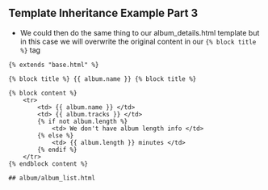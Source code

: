 ## Template Inheritance Example Part 3

* We could then do the same thing to our album_details.html template but in this case we will overwrite the original content in our `{% block title %}` tag  

```
{% extends "base.html" %}

{% block title %} {{ album.name }} {% block title %}

{% block content %}
    <tr>
        <td> {{ album.name }} </td>
        <td> {{ album.tracks }} </td>
        {% if not album.length %}
            <td> We don't have album length info </td>
        {% else %}
            <td> {{ album.length }} minutes </td>
        {% endif %}
    </tr>
{% endblock content %}

## album/album_list.html   
```

